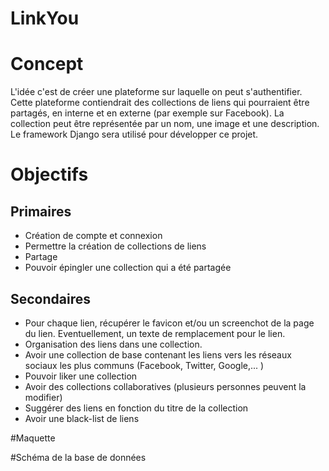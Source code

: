 # LinkYou

# Concept

L'idée c'est de créer une plateforme sur laquelle on peut s'authentifier. Cette plateforme contiendrait des collections de liens qui
pourraient être partagés, en interne et en externe (par exemple sur Facebook). La collection peut être représentée par un nom, une image
et une description.
Le framework Django sera utilisé pour développer ce projet.

# Objectifs

## Primaires

* Création de compte et connexion
* Permettre la création de collections de liens
* Partage
* Pouvoir épingler une collection qui a été partagée

## Secondaires

* Pour chaque lien, récupérer le favicon et/ou un screenchot de la page du lien. Eventuellement, un texte de remplacement pour le lien.
* Organisation des liens dans une collection.
* Avoir une collection de base contenant les liens vers les réseaux sociaux les plus communs (Facebook, Twitter, Google,... )
* Pouvoir liker une collection
* Avoir des collections collaboratives (plusieurs personnes peuvent la modifier)
* Suggérer des liens en fonction du titre de la collection
* Avoir une black-list de liens

#Maquette

#Schéma de la base de données
